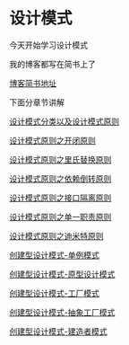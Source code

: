 # 设计模式

今天开始学习设计模式

我的博客都写在简书上了

[博客简书地址](https://www.jianshu.com/nb/23963285)

下面分章节讲解

[设计模式分类以及设计模式原则](https://github.com/NPOpenSource/designPattern/blob/master/设计模式分类以及设计模式原则.md)

[设计模式原则之开闭原则](https://github.com/NPOpenSource/designPattern/blob/master/设计模式原则之开闭原则.md)

[设计模式原则之里氏替换原则](https://github.com/NPOpenSource/designPattern/blob/master/设计模式原则之里氏替换原则.md)

[设计模式原则之依赖倒转原则](https://github.com/NPOpenSource/designPattern/blob/master/设计模式原则之依赖倒转原则.md)

[设计模式原则之接口隔离原则](https://github.com/NPOpenSource/designPattern/blob/master/设计模式原则之接口隔离原则.md)

[设计模式原则之单一职责原则](https://github.com/NPOpenSource/designPattern/blob/master/设计模式原则之单一职责原则.md)

[设计模式原则之迪米特原则](https://github.com/NPOpenSource/designPattern/blob/master/设计模式原则之迪米特原则.md)

[创建型设计模式-单例模式](https://github.com/NPOpenSource/designPattern/blob/master/创建型设计模式-单例模式.md)

[创建型设计模式-原型设计模式](https://github.com/NPOpenSource/designPattern/blob/master/创建型设计模式-原型设计模式.md)

[创建型设计模式-工厂模式](https://github.com/NPOpenSource/designPattern/blob/master/创建型设计模式-工厂模式.md)

[创建型设计模式-抽象工厂模式](https://github.com/NPOpenSource/designPattern/blob/master/创建型设计模式-抽象工厂模式.md)

[创建型设计模式-建造者模式](https://github.com/NPOpenSource/designPattern/blob/master/创建型设计模式-建造者模式.md)











